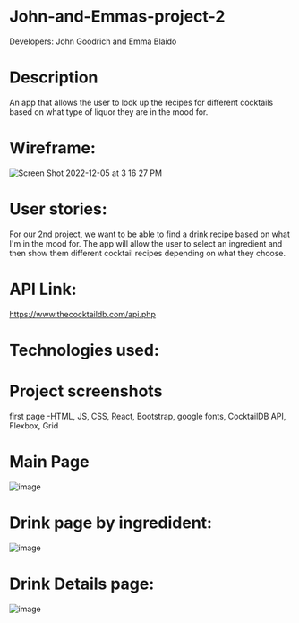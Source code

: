 # John-and-Emmas-project-2
Developers: John Goodrich and Emma Blaido
# Description
An app that allows the user to look up the recipes for different cocktails based on what type of liquor they are in the mood for.
# Wireframe:
![Screen Shot 2022-12-05 at 3 16 27 PM](https://user-images.githubusercontent.com/116520614/205746309-6ccc7608-de82-485b-8f6c-be450184ef1b.png)

# User stories:
For our 2nd project, we want to be able to find a drink recipe based on what I'm in the mood for. The app will allow the user to select an ingredient and then show them different cocktail recipes depending on what they choose.
# API Link:
https://www.thecocktaildb.com/api.php
# Technologies used:
# Project screenshots
first page
-HTML, JS, CSS, React, Bootstrap, google fonts, CocktailDB API, Flexbox, Grid
# Main Page
![image](https://user-images.githubusercontent.com/116520614/207068153-8fc39190-cab6-4bb6-85f5-f92c0dcc3f76.png)
# Drink page by ingredident:
![image](https://user-images.githubusercontent.com/116520614/207068856-6b6a9cf4-bcbf-4fd3-b5cf-0005f9f4d02b.png)
# Drink Details page:
![image](https://user-images.githubusercontent.com/116520614/207069169-872f3860-5ca1-4d8b-99c0-2e64ba112d20.png)

